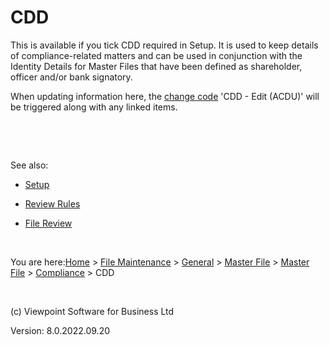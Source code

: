 



# CDD
This is available if you tick CDD required in Setup. It is used to keep 
 details of compliance-related matters and can be used in conjunction with 
 the Identity Details for Master Files that have been defined as shareholder, 
 officer and/or bank signatory.

When updating information here, the [change 
 code](file:///c:/temp/0457b882-c844-4314-8878-ce1a9c2207bd/input/Changes_Codes.htm) 'CDD - Edit (ACDU)' will be triggered along with any linked items. 
 
&nbsp;

&nbsp;

See also:

	

- [Setup](file:///c:/temp/0457b882-c844-4314-8878-ce1a9c2207bd/input/MF_-_Setup.htm)

	

- [Review Rules](file:///c:/temp/0457b882-c844-4314-8878-ce1a9c2207bd/Configuration/Review_Rules.htm)

	

- [File Review](file:///c:/temp/0457b882-c844-4314-8878-ce1a9c2207bd/input/File_Review_Function.htm)

&nbsp;

You are here:[Home](file:///c:/temp/0457b882-c844-4314-8878-ce1a9c2207bd/input/Copyright_Notice.htm) &gt; [File Maintenance](file:///c:/temp/0457b882-c844-4314-8878-ce1a9c2207bd/input/File_Maintenance_screen.htm) &gt; [General](file:///c:/temp/0457b882-c844-4314-8878-ce1a9c2207bd/input/Overview.htm#642b3b9347ca42c9b00b820c00c373fa=1) &gt; [Master File](file:///c:/temp/0457b882-c844-4314-8878-ce1a9c2207bd/input/MF_-_Setup.htm) &gt; [Master File](file:///c:/temp/0457b882-c844-4314-8878-ce1a9c2207bd/input/MF_-_Setup.htm) &gt; [Compliance](file:///c:/temp/0457b882-c844-4314-8878-ce1a9c2207bd/input/Identity_Register.htm) &gt; CDD

&nbsp;

(c) Viewpoint Software for 
 Business Ltd

Version: 8.0.2022.09.20


